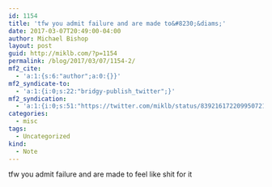 ```yaml
---
id: 1154
title: 'tfw you admit failure and are made to&#8230;&diams;'
date: 2017-03-07T20:49:00-04:00
author: Michael Bishop
layout: post
guid: http://miklb.com/?p=1154
permalink: /blog/2017/03/07/1154-2/
mf2_cite:
  - 'a:1:{s:6:"author";a:0:{}}'
mf2_syndicate-to:
  - 'a:1:{i:0;s:22:"bridgy-publish_twitter";}'
mf2_syndication:
  - 'a:1:{i:0;s:51:"https://twitter.com/miklb/status/839216172209950721";}'
categories:
  - misc
tags:
  - Uncategorized
kind:
  - Note
---
```

tfw you admit failure and are made to feel like shit for it